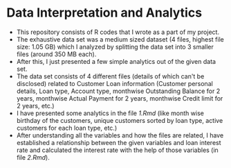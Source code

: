 # Data Interpretation and Analytics
- This repository consists of R codes that I wrote as a part of my project.
- The exhaustive data set was a medium sized dataset (4 files, highest file size: 1.05 GB) which I analyzed by splitting the data set into 3 smaller files (around 350 MB each).
- After this, I just presented a few simple analytics out of the given data set.
- The data set consists of 4 different files (details of which can't be disclosed) related to Customer Loan information (Customer personal details, Loan type, Account type, monthwise Outstanding Balance for 2 years, monthwise Actual Payment for 2 years, monthwise Credit limit for 2 years, etc.)
- I have presented some analytics in the file *1.Rmd* (like month wise birthday of the customers, unique customers sorted by loan type, active customers for each loan type, etc.)
- After understanding all the variables and how the files are related, I have established a relationship between the given variables and loan interest rate and calculated the interest rate with the help of those variables (in file *2.Rmd*).
